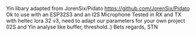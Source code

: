 Yin libary adapted from JorenSix/Pidato  https://github.com/JorenSix/Pidato
Ok to use with an ESP32S3 and an I2S Microphone
Tested in RX and TX with heltec lora 32 v3, need to adapt our parameters for your own project (I2S and Yin analyse like buffer, threshold..)
Bets regards,
STN
